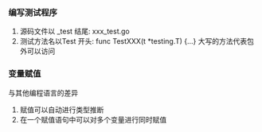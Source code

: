 ### 编写测试程序
1. 源码文件以 _test 结尾: xxx_test.go
2. 测试方法名以Test 开头: func TestXXX(t *testing.T) {...}
大写的方法代表包外可以访问
### 变量赋值
与其他编程语言的差异
1. 赋值可以自动进行类型推断
2. 在一个赋值语句中可以对多个变量进行同时赋值

